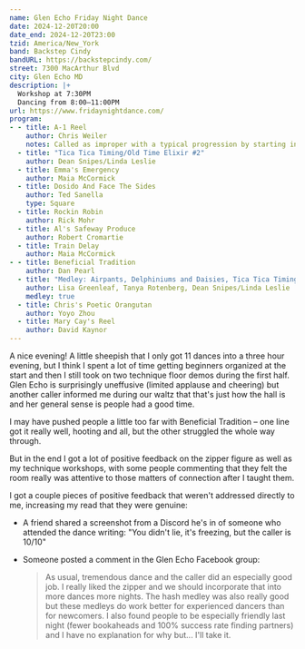 ```yaml
---
name: Glen Echo Friday Night Dance
date: 2024-12-20T20:00
date_end: 2024-12-20T23:00
tzid: America/New_York
band: Backstep Cindy
bandURL: https://backstepcindy.com/
street: 7300 MacArthur Blvd
city: Glen Echo MD
description: |+
  Workshop at 7:30PM  
  Dancing from 8:00–11:00PM
url: https://www.fridaynightdance.com/
program:
- - title: A-1 Reel
    author: Chris Weiler
    notes: Called as improper with a typical progression by starting in A2
  - title: "Tica Tica Timing/Old Time Elixir #2"
    author: Dean Snipes/Linda Leslie
  - title: Emma's Emergency
    author: Maia McCormick
  - title: Dosido And Face The Sides
    author: Ted Sanella
    type: Square
  - title: Rockin Robin
    author: Rick Mohr
  - title: Al's Safeway Produce
    author: Robert Cromartie
  - title: Train Delay
    author: Maia McCormick
- - title: Beneficial Tradition
    author: Dan Pearl
  - title: "Medley: Airpants, Delphiniums and Daisies, Tica Tica Timing/Old Time Elixir #2"
    author: Lisa Greenleaf, Tanya Rotenberg, Dean Snipes/Linda Leslie
    medley: true
  - title: Chris's Poetic Orangutan
    author: Yoyo Zhou
  - title: Mary Cay's Reel
    author: David Kaynor
---
```


A nice evening! A little sheepish that I only got 11 dances into a three hour evening, but I think I spent a lot of time getting beginners organized at the start and then I still took on two technique floor demos during the first half. Glen Echo is surprisingly uneffusive (limited applause and cheering) but another caller informed me during our waltz that that's just how the hall is and her general sense is people had a good time.

I may have pushed people a little too far with Beneficial Tradition – one line got it really well, hooting and all, but the other struggled the whole way through.

But in the end I got a lot of positive feedback on the zipper figure as well as my technique workshops, with some people commenting that they felt the room really was attentive to those matters of connection after I taught them.

I got a couple pieces of positive feedback that weren't addressed directly to me, increasing my read that they were genuine:

- A friend shared a screenshot from a Discord he's in of someone who attended the dance writing: "You didn't lie, it's freezing, but the caller is 10/10"
- Someone posted a comment in the Glen Echo Facebook group:
  
  > As usual, tremendous dance and the caller did an especially good job. I really liked the zipper and we should incorporate that into more dances more nights. The hash medley was also really good but these medleys do work better for experienced dancers than for newcomers. I also found people to be especially friendly last night (fewer bookaheads and 100% success rate finding partners) and I have no explanation for why but... I'll take it.
